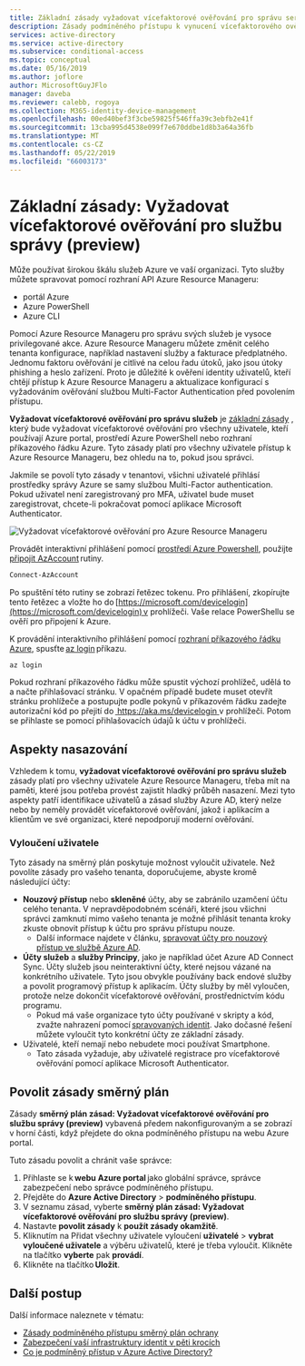 ```yaml
---
title: Základní zásady vyžadovat vícefaktorové ověřování pro správu service (preview) – Azure Active Directory
description: Zásady podmíněného přístupu k vynucení vícefaktorového ověřování pro Azure Resource Manageru
services: active-directory
ms.service: active-directory
ms.subservice: conditional-access
ms.topic: conceptual
ms.date: 05/16/2019
ms.author: joflore
author: MicrosoftGuyJFlo
manager: daveba
ms.reviewer: calebb, rogoya
ms.collection: M365-identity-device-management
ms.openlocfilehash: 00ed40bef3f3cbe59825f546ffa39c3ebfb2e41f
ms.sourcegitcommit: 13cba995d4538e099f7e670ddbe1d8b3a64a36fb
ms.translationtype: MT
ms.contentlocale: cs-CZ
ms.lasthandoff: 05/22/2019
ms.locfileid: "66003173"
---
```

# <a name="baseline-policy-require-mfa-for-service-management-preview"></a>Základní zásady: Vyžadovat vícefaktorové ověřování pro službu správy (preview)

Může používat širokou škálu služeb Azure ve vaší organizaci. Tyto služby můžete spravovat pomocí rozhraní API Azure Resource Manageru:

* portál Azure
* Azure PowerShell
* Azure CLI

Pomocí Azure Resource Manageru pro správu svých služeb je vysoce privilegované akce. Azure Resource Manageru můžete změnit celého tenanta konfigurace, například nastavení služby a fakturace předplatného. Jednomu faktoru ověřování je citlivé na celou řadu útoků, jako jsou útoky phishing a heslo zařízení. Proto je důležité k ověření identity uživatelů, kteří chtějí přístup k Azure Resource Manageru a aktualizace konfigurací s vyžadováním ověřování službou Multi-Factor Authentication před povolením přístupu.

**Vyžadovat vícefaktorové ověřování pro správu služeb** je [základní zásady](concept-baseline-protection.md) , který bude vyžadovat vícefaktorové ověřování pro všechny uživatele, kteří používají Azure portal, prostředí Azure PowerShell nebo rozhraní příkazového řádku Azure. Tyto zásady platí pro všechny uživatele přístup k Azure Resource Manageru, bez ohledu na to, pokud jsou správci.

Jakmile se povolí tyto zásady v tenantovi, všichni uživatelé přihlásí prostředky správy Azure se samy službou Multi-Factor authentication. Pokud uživatel není zaregistrovaný pro MFA, uživatel bude muset zaregistrovat, chcete-li pokračovat pomocí aplikace Microsoft Authenticator.

![Vyžadovat vícefaktorové ověřování pro Azure Resource Manageru](./media/howto-baseline-protect-azure/baseline-policy-require-mfa-for-service-management.png)

Provádět interaktivní přihlášení pomocí [prostředí Azure Powershell](https://docs.microsoft.com/powershell/azure/authenticate-azureps), použijte [připojit AzAccount](https://docs.microsoft.com/powershell/module/az.accounts/connect-azaccount) rutiny.

```PowerShell
Connect-AzAccount
```

Po spuštění této rutiny se zobrazí řetězec tokenu. Pro přihlášení, zkopírujte tento řetězec a vložte ho do [https://microsoft.com/devicelogin](https://microsoft.com/devicelogin) v prohlížeči. Vaše relace PowerShellu se ověří pro připojení k Azure.

K provádění interaktivního přihlášení pomocí [rozhraní příkazového řádku Azure](https://docs.microsoft.com/cli/azure/authenticate-azure-cli?view=azure-cli-latest), spusťte [az login](https://docs.microsoft.com/cli/azure/reference-index?view=azure-cli-latest#az-login) příkazu.

```azurecli
az login
```

Pokud rozhraní příkazového řádku může spustit výchozí prohlížeč, udělá to a načte přihlašovací stránku. V opačném případě budete muset otevřít stránku prohlížeče a postupujte podle pokynů v příkazovém řádku zadejte autorizační kód po přejití do [ https://aka.ms/devicelogin ](https://aka.ms/devicelogin) v prohlížeči. Potom se přihlaste se pomocí přihlašovacích údajů k účtu v prohlížeči.

## <a name="deployment-considerations"></a>Aspekty nasazování

Vzhledem k tomu, **vyžadovat vícefaktorové ověřování pro správu služeb** zásady platí pro všechny uživatele Azure Resource Manageru, třeba mít na paměti, které jsou potřeba provést zajistit hladký průběh nasazení. Mezi tyto aspekty patří identifikace uživatelů a zásad služby Azure AD, který nelze nebo by neměly provádět vícefaktorové ověřování, jakož i aplikacím a klientům ve své organizaci, které nepodporují moderní ověřování.

### <a name="user-exclusions"></a>Vyloučení uživatele

Tyto zásady na směrný plán poskytuje možnost vyloučit uživatele. Než povolíte zásady pro vašeho tenanta, doporučujeme, abyste kromě následující účty:

* **Nouzový přístup** nebo **skleněné** účty, aby se zabránilo uzamčení účtu celého tenanta. V nepravděpodobném scénáři, které jsou všichni správci zamknutí mimo vašeho tenanta je možné přihlásit tenanta kroky zkuste obnovit přístup k účtu pro správu přístupu nouze.
   * Další informace najdete v článku, [spravovat účty pro nouzový přístup ve službě Azure AD](../users-groups-roles/directory-emergency-access.md).
* **Účty služeb** a **služby Principy**, jako je například účet Azure AD Connect Sync. Účty služeb jsou neinteraktivní účty, které nejsou vázané na konkrétního uživatele. Tyto jsou obvykle používány back endové služby a povolit programový přístup k aplikacím. Účty služby by měl vyloučen, protože nelze dokončit vícefaktorové ověřování, prostřednictvím kódu programu.
   * Pokud má vaše organizace tyto účty používané v skripty a kód, zvažte nahrazení pomocí [spravovaných identit](../managed-identities-azure-resources/overview.md). Jako dočasné řešení můžete vyloučit tyto konkrétní účty ze základní zásady.
* Uživatelé, kteří nemají nebo nebudete moci používat Smartphone.
   * Tato zásada vyžaduje, aby uživatelé registrace pro vícefaktorové ověřování pomocí aplikace Microsoft Authenticator.

## <a name="enable-the-baseline-policy"></a>Povolit zásady směrný plán

Zásady **směrný plán zásad: Vyžadovat vícefaktorové ověřování pro službu správy (preview)** vybavená předem nakonfigurovaným a se zobrazí v horní části, když přejdete do okna podmíněného přístupu na webu Azure portal.

Tuto zásadu povolit a chránit vaše správce:

1. Přihlaste se k **webu Azure portal** jako globální správce, správce zabezpečení nebo správce podmíněného přístupu.
1. Přejděte do **Azure Active Directory** > **podmíněného přístupu**.
1. V seznamu zásad, vyberte **směrný plán zásad: Vyžadovat vícefaktorové ověřování pro službu správy (preview)**.
1. Nastavte **povolit zásady** k **použít zásady okamžitě**.
1. Kliknutím na Přidat všechny uživatele vyloučení **uživatelé** > **vybrat vyloučené uživatele** a výběru uživatelů, které je třeba vyloučit. Klikněte na tlačítko **vyberte** pak **provádí**.
1. Klikněte na tlačítko **Uložit**.

## <a name="next-steps"></a>Další postup

Další informace naleznete v tématu:

* [Zásady podmíněného přístupu směrný plán ochrany](concept-baseline-protection.md)
* [Zabezpečení vaší infrastruktury identit v pěti krocích](../../security/azure-ad-secure-steps.md)
* [Co je podmíněný přístup v Azure Active Directory?](overview.md)